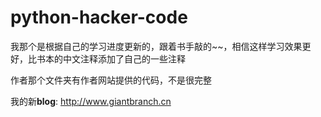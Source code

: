 # python-hacker-code
  我那个是根据自己的学习进度更新的，跟着书手敲的~~，相信这样学习效果更好，比书本的中文注释添加了自己的一些注释
  
  作者那个文件夹有作者网站提供的代码，不是很完整
  
  我的新**blog**: http://www.giantbranch.cn

